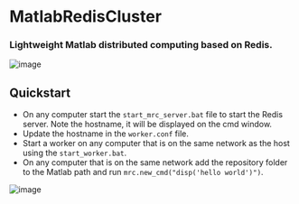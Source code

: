 # MatlabRedisCluster
### Lightweight Matlab distributed computing based on Redis.  
![image](https://user-images.githubusercontent.com/50057077/112986862-b7bb5300-916a-11eb-9513-4dda713478d2.png)  

## Quickstart  
- On any computer start the `start_mrc_server.bat` file to start the Redis server. Note the hostname, it will be displayed on the cmd window.  
- Update the hostname in the `worker.conf` file.  
- Start a worker on any computer that is on the same network as the host using the `start_worker.bat`.
- On any computer that is on the same network add the repository folder to the Matlab path and run `mrc.new_cmd("disp('hello world')")`.  

![image](https://user-images.githubusercontent.com/50057077/112982622-59d83c80-9165-11eb-97e1-ed2957179e03.png)
   
